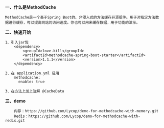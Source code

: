 **一、什么是MethodCache**

    MethodCache是一个基于Spring Boot的、非侵入式的方法缓存开源组件。用于对指定方法数据进行缓存，可以提高网站的访问速度。你也可以用来缓存数据，用于功能的演示。

**二、快速开始**

    1、引入jar包
        <dependency>
            <groupId>love.kill</groupId>
            <artifactId>methodcache-spring-boot-starter</artifactId>
            <version>1.1.1</version>
        </dependency>

    2、在 application.yml 启用
        methodcache:
          enable: true

    3、在方法上加上注解 @CacheData

**三、demo**

        内存：https://github.com/Lycop/demo-for-methodcache-with-memory.git
        Redis：https://github.com/Lycop/demo-for-methodcache-with-redis.git